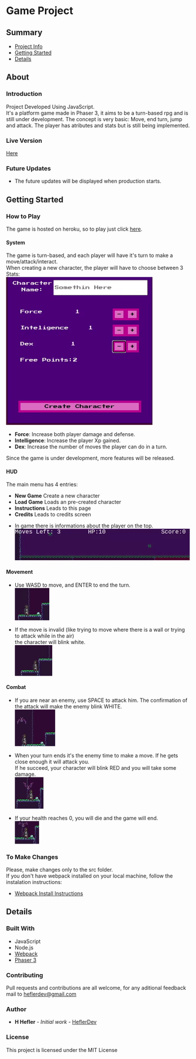 # Game Project

## Summary

- [Project Info](##About)
- [Getting Started](##Getting-Started)
- [Details](##Details)

## About

### Introduction

Project Developed Using JavaScript. <br>
It's a platform game made in Phaser 3, it aims to be a turn-based rpg and is still under development.
The concept is very basic: Move, end turn, jump and attack. The player has atributes and stats but 
is still being implemented.

### Live Version

[Here](https://bats-and-caves.herokuapp.com/dist/)

### Future Updates

* The future updates will be displayed when production starts.

## Getting Started

### How to Play

The game is hosted on heroku, so to play just click [here](https://bats-and-caves.herokuapp.com/dist/).

#### System

The game is turn-based, and each player will have it's turn to make a move/attack/interact. <br>
When creating a new character, the player will have to choose between 3 Stats: <br>
![](gifs/menu.gif)

- **Force**: Increase both player damage and defense.
- **Intelligence**: Increase the player Xp gained.
- **Dex**: Increase the number of moves the player can do in a turn.

Since the game is under development, more features will be released.

#### HUD

The main menu has 4 entries:
* **New Game** Create a new character
* **Load Game** Loads an pre-created character
* **Instructions** Leads to this page
* **Credits** Leads to credits screen

- In game there is informations about the player on the top. <br>
![](gifs/bar.gif)

#### Movement

- Use WASD to move, and ENTER to end the turn. <br>
![](gifs/movement.gif)

- If the move is invalid (like trying to move where there is a wall or trying to attack while in the air) <br>
the character will blink white. <br>
![](gifs/invalid_move.gif)

#### Combat

- If you are near an enemy, use SPACE to attack him. The confirmation of the attack will make the enemy blink WHITE. <br>
![](gifs/attack.gif)

- When your turn ends it's the enemy time to make a move. If he gets close enough it will attack you. <br>
If he succeed, your character will blink RED and you will take some damage. <br>
![](gifs/take_damage.gif)<br>

- If your health reaches 0, you will die and the game will end. <br>
![](gifs/die.gif)

### To Make Changes

Please, make changes only to the src folder. <br>
If you don't have webpack installed on your local machine, follow the instalation
instructions:
* [Webpack Install Instructions](https://webpack.js.org/guides/getting-started/)

## Details

### Built With

* JavaScript
* Node.js
* [Webpack](https://webpack.js.org/)
* [Phaser 3](https://phaser.io/phaser3)

### Contributing

Pull requests and contributions are all welcome, for any aditional feedback mail to heflerdev@gmail.com

### Author

* **H Hefler** - *Initial work* - [HeflerDev](https://github.com/heflerdev)

### License

This project is licensed under the MIT License


